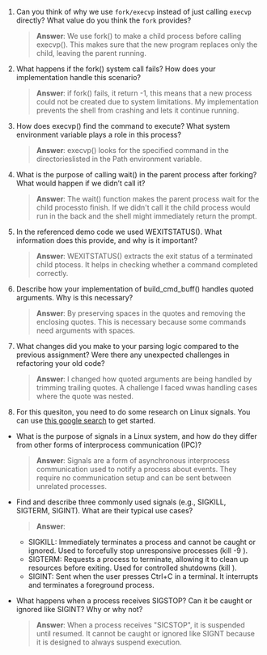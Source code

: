 1. Can you think of why we use `fork/execvp` instead of just calling `execvp` directly? What value do you think the `fork` provides?

    > **Answer**:  We use fork() to make a child process before calling execvp(). This makes sure that the new program replaces only the child, leaving the parent running.

2. What happens if the fork() system call fails? How does your implementation handle this scenario?

    > **Answer**:  if fork() fails, it return -1, this means that a new process could not be created due to system limitations. My implementation prevents the shell from crashing and lets it continue running. 

3. How does execvp() find the command to execute? What system environment variable plays a role in this process?

    > **Answer**:  execvp() looks for the specified command in the directorieslisted in the Path environment variable. 

4. What is the purpose of calling wait() in the parent process after forking? What would happen if we didn’t call it?

    > **Answer**:  The wait() function makes the parent process wait for the child processto finish. If we didn't call it the child process would run in the back and the shell might immediately return the prompt.

5. In the referenced demo code we used WEXITSTATUS(). What information does this provide, and why is it important?

    > **Answer**:  WEXITSTATUS() extracts the exit status of a terminated child ptocess. It helps in checking whether a command completed correctly. 

6. Describe how your implementation of build_cmd_buff() handles quoted arguments. Why is this necessary?

    > **Answer**:  By preserving spaces in the quotes and removing the enclosing quotes. This is necessary because some commands need arguments with spaces. 

7. What changes did you make to your parsing logic compared to the previous assignment? Were there any unexpected challenges in refactoring your old code?

    > **Answer**:  I changed how quoted arguments are being handled by trimming trailing quotes. A challenge I faced wwas handling cases where the quote was nested.

8. For this quesiton, you need to do some research on Linux signals. You can use [this google search](https://www.google.com/search?q=Linux+signals+overview+site%3Aman7.org+OR+site%3Alinux.die.net+OR+site%3Atldp.org&oq=Linux+signals+overview+site%3Aman7.org+OR+site%3Alinux.die.net+OR+site%3Atldp.org&gs_lcrp=EgZjaHJvbWUyBggAEEUYOdIBBzc2MGowajeoAgCwAgA&sourceid=chrome&ie=UTF-8) to get started.

- What is the purpose of signals in a Linux system, and how do they differ from other forms of interprocess communication (IPC)?

    > **Answer**:  Signals are a form of asynchronous interprocess communication used to notify a process about events. They require no communication setup and can be sent between unrelated processes. 

- Find and describe three commonly used signals (e.g., SIGKILL, SIGTERM, SIGINT). What are their typical use cases?

    > **Answer**:     
    - SIGKILL: Immediately terminates a process and cannot be caught or ignored. Used to forcefully stop unresponsive processes (kill -9 <pid>).
    - SIGTERM: Requests a process to terminate, allowing it to clean up resources before exiting. Used for controlled shutdowns (kill <pid>).
    - SIGINT: Sent when the user presses Ctrl+C in a terminal. It interrupts and terminates a foreground process.


- What happens when a process receives SIGSTOP? Can it be caught or ignored like SIGINT? Why or why not?

    > **Answer**: When a process receives "SICSTOP", it is suspended until resumed. It cannot be caught or ignored like SIGNT because it is designed to always suspend execution. 
